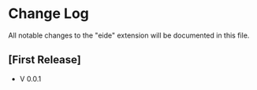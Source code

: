 # Change Log

All notable changes to the "eide" extension will be documented in this file.

## [First Release]

- V 0.0.1